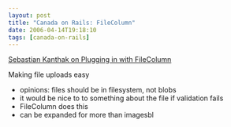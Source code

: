 ```yaml
---
layout: post
title: "Canada on Rails: FileColumn"
date: 2006-04-14T19:18:10
tags: [canada-on-rails]
---
```


<p><a href="http://www.canadaonrails.com/talks/show/14">Sebastian Kanthak on Plugging in with FileColumn</a></p>

<p>Making file uploads easy</p>

<ul>
<li>opinions: files should be in filesystem, not blobs</li>
<li>it would be nice to to something about the file if validation fails</li>
<li>FileColumn does this</li>
<li>can be expanded for more than imagesbl</li>
</ul>
